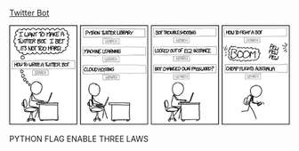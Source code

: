 [Twitter Bot](https://xkcd.com/1646)

![Twitter Bot](./random_comic.png)

PYTHON FLAG ENABLE THREE LAWS

